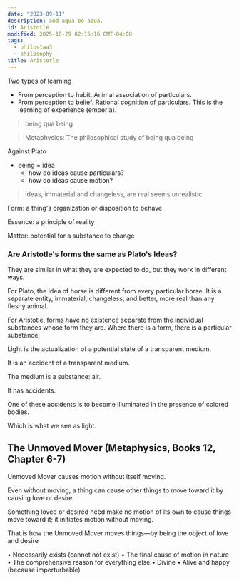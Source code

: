 ```yaml
---
date: "2023-09-11"
description: and aqua be aqua.
id: Aristotle
modified: 2025-10-29 02:15:16 GMT-04:00
tags:
  - philos1aa3
  - philosophy
title: Aristotle
---
```


Two types of learning

- From perception to habit. Animal association of particulars.
- From perception to belief. Rational cognition of particulars. This is the learning of experience (emperia).

> being qua being

> Metaphysics: The philosophical study of being qua being

Against Plato

- being = idea
  - how do ideas cause particulars?
  - how do ideas cause motion?

> ideas, immaterial and changeless, are real seems unrealistic

Form: a thing's organization or disposition to behave

Essence: a principle of reality

Matter: potential for a substance to change

### Are Aristotle's forms the same as Plato's Ideas?

They are similar in what they are expected to do, but they work in different ways.

For Plato, the Idea of horse is different from every particular horse. It is a separate entity, immaterial, changeless, and better, more real than any fleshy animal.

For Aristotle, forms have no existence separate from the individual substances whose form they are. Where there is a form, there is a particular substance.

Light is the actualization of a potential state of a transparent medium.

It is an accident of a transparent medium.

The medium is a substance: air.

It has accidents.

One of these accidents is to become illuminated in the presence of colored bodies.

Which is what we see as light.

## The Unmoved Mover (Metaphysics, Books 12, Chapter 6-7)

Unmoved Mover causes motion without itself moving.

Even without moving, a thing can cause other things to move toward it by causing love or desire.

Something loved or desired need make no motion of its own to cause things move toward it; it initiates motion without moving.

That is how the Unmoved Mover moves things—by being the object of love and desire

• Necessarily exists (cannot not exist)
• The final cause of motion in nature
• The comprehensive reason for everything else
• Divine
• Alive and happy (because imperturbable)
